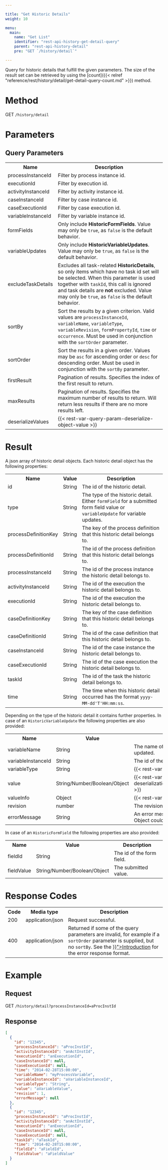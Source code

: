 ```yaml
---

title: "Get Historic Details"
weight: 10

menu:
  main:
    name: "Get List"
    identifier: "rest-api-history-get-detail-query"
    parent: "rest-api-history-detail"
    pre: "GET `/history/detail`"

---
```



Query for historic details that fulfill the given parameters.
The size of the result set can be retrieved by using the [count]({{< relref "reference/rest/history/detail/get-detail-query-count.md" >}}) method.


# Method

GET `/history/detail`


# Parameters

## Query Parameters

<table class="table table-striped">
  <tr>
    <th>Name</th>
    <th>Description</th>
  </tr>
  <tr>
    <td>processInstanceId</td>
    <td>Filter by process instance id.</td>
  </tr>
  <tr>
    <td>executionId</td>
    <td>Filter by execution id.</td>
  </tr>
  <tr>
    <td>activityInstanceId</td>
    <td>Filter by activity instance id.</td>
  </tr>
  <tr>
    <td>caseInstanceId</td>
    <td>Filter by case instance id.</td>
  </tr>
  <tr>
    <td>caseExecutionId</td>
    <td>Filter by case execution id.</td>
  </tr>
  <tr>
    <td>variableInstanceId</td>
    <td>Filter by variable instance id.</td>
  </tr>
  <tr>
    <td>formFields</td>
    <td>Only include <strong>HistoricFormFields</strong>. Value may only be <code>true</code>, as <code>false</code> is the default behavior.</td>
  </tr>
  <tr>
    <td>variableUpdates</td>
    <td>Only include <strong>HistoricVariableUpdates</strong>. Value may only be <code>true</code>, as <code>false</code> is the default behavior.</td>
  </tr>
  <tr>
    <td>excludeTaskDetails</td>
    <td>Excludes all task-related <strong>HistoricDetails</strong>, so only items which have no task id set will be selected. When this parameter is used together with <code>taskId</code>, this call is ignored and task details are <strong>not</strong> excluded. Value may only be <code>true</code>, as <code>false</code> is the default behavior.</td>
  </tr>
  <tr>
    <td>sortBy</td>
    <td>Sort the results by a given criterion. Valid values are <code>processInstanceId</code>, <code>variableName</code>, <code>variableType</code>, <code>variableRevision</code>, <code>formPropertyId</code>, <code>time</code> or <code>occurrence</code>.
    Must be used in conjunction with the <code>sortOrder</code> parameter.</td>
  </tr>
  <tr>
    <td>sortOrder</td>
    <td>Sort the results in a given order. Values may be <code>asc</code> for ascending order or <code>desc</code> for descending order.
    Must be used in conjunction with the <code>sortBy</code> parameter.</td>
  </tr>
  <tr>
    <td>firstResult</td>
    <td>Pagination of results. Specifies the index of the first result to return.</td>
  </tr>
  <tr>
    <td>maxResults</td>
    <td>Pagination of results. Specifies the maximum number of results to return. Will return less results if there are no more results left.</td>
  </tr>
  <tr>
    <td>deserializeValues</td>
    <td>
      {{< rest-var-query-param-deserialize-object-value >}}
    </td>
  </tr>
</table>


# Result

A json array of historic detail objects.
Each historic detail object has the following properties:

<table class="table table-striped">
  <tr>
    <th>Name</th>
    <th>Value</th>
    <th>Description</th>
  </tr>
  <tr>
    <td>id</td>
    <td>String</td>
    <td>The id of the historic detail.</td>
  </tr>
    <tr>
    <td>type</td>
    <td>String</td>
    <td>The type of the historic detail. Either <code>formField</code> for a submitted form field value or <code>variableUpdate</code> for variable updates.</td>
  </tr>
  <tr>
    <td>processDefinitionKey</td>
    <td>String</td>
    <td>The key of the process definition that this historic detail belongs to.</td>
  </tr>
  <tr>
    <td>processDefinitionId</td>
    <td>String</td>
    <td>The id of the process definition that this historic detail belongs to.</td>
  </tr>
  <tr>
    <td>processInstanceId</td>
    <td>String</td>
    <td>The id of the process instance the historic detail belongs to.</td>
  </tr>
  <tr>
    <td>activityInstanceId</td>
    <td>String</td>
    <td>The id of the execution the historic detail belongs to.</td>
  </tr>
  <tr>
    <td>executionId</td>
    <td>String</td>
    <td>The id of the execution the historic detail belongs to.</td>
  </tr>
  <tr>
    <td>caseDefinitionKey</td>
    <td>String</td>
    <td>The key of the case definition that this historic detail belongs to.</td>
  </tr>
  <tr>
    <td>caseDefinitionId</td>
    <td>String</td>
    <td>The id of the case definition that this historic detail belongs to.</td>
  </tr>
  <tr>
    <td>caseInstanceId</td>
    <td>String</td>
    <td>The id of the case instance the historic detail belongs to.</td>
  </tr>
  <tr>
    <td>caseExecutionId</td>
    <td>String</td>
    <td>The id of the case execution the historic detail belongs to.</td>
  </tr>
  <tr>
    <td>taskId</td>
    <td>String</td>
    <td>The id of the task the historic detail belongs to.</td>
  </tr>
  <tr>
    <td>time</td>
    <td>String</td>
    <td>The time when this historic detail occurred has the format <code>yyyy-MM-dd'T'HH:mm:ss</code>.</td>
  </tr>
</table>

Depending on the type of the historic detail it contains further properties. In case of an <code>HistoricVariableUpdate</code> the following properties are also provided:

<table class="table table-striped">
  <tr>
    <th>Name</th>
    <th>Value</th>
    <th>Description</th>
  </tr>
  <tr>
    <td>variableName</td>
    <td>String</td>
    <td>The name of the variable which has been updated.</td>
  </tr>
  <tr>
    <td>variableInstanceId</td>
    <td>String</td>
    <td>The id of the associated variable instance.</td>
  </tr>
  <tr>
    <td>variableType</td>
    <td>String</td>
    <td>{{< rest-var-response-type >}}</td>
  </tr>
  <tr>
    <td>value</td>
    <td>String/Number/Boolean/Object</td>
    <td>{{< rest-var-response deserializationParameter="deserializeValues" >}}</td>
  </tr>
  <tr>
    <td>valueInfo</td>
    <td>Object</td>
    <td>{{< rest-var-response-valueinfo >}}</td>
  </tr>
  <tr>
    <td>revision</td>
    <td>number</td>
    <td>The revision of the historic variable update.</td>
  </tr>
  <tr>
    <td>errorMessage</td>
    <td>String</td>
    <td>An error message in case a Java Serialized Object could not be de-serialized.</td>
  </tr>
</table>

In case of an <code>HistoricFormField</code> the following properties are also provided:

<table class="table table-striped">
  <tr>
    <th>Name</th>
    <th>Value</th>
    <th>Description</th>
  </tr>
  <tr>
    <td>fieldId</td>
    <td>String</td>
    <td>The id of the form field.</td>
  </tr>
  <tr>
    <td>fieldValue</td>
    <td>String/Number/Boolean/Object</td>
    <td>The submitted value.</td>
  </tr>
</table>


# Response Codes

<table class="table table-striped">
  <tr>
    <th>Code</th>
    <th>Media type</th>
    <th>Description</th>
  </tr>
  <tr>
    <td>200</td>
    <td>application/json</td>
    <td>Request successful.</td>
  </tr>
  <tr>
    <td>400</td>
    <td>application/json</td>
    <td>Returned if some of the query parameters are invalid, for example if a <code>sortOrder</code> parameter is supplied, but no <code>sortBy</code>. See the <a href="{{< relref "reference/rest/overview/index.md#error-handling" >}}">Introduction</a> for the error response format.</td>
  </tr>
</table>


# Example

## Request

GET `/history/detail?processInstanceId=aProcInstId`

## Response

```json
[
  {
    "id": "12345",
    "processInstanceId": "aProcInstId",
    "activityInstanceId": "anActInstId",
    "executionId": "anExecutionId",
    "caseInstanceId": null,
    "caseExecutionId": null,
    "time": "2014-02-28T15:00:00",
    "variableName": "myProcessVariable",
    "variableInstanceId": "aVariableInstanceId",
    "variableType": "String",
    "value": "aVariableValue",
    "revision": 1,
    "errorMessage": null
  },
  {
    "id": "12345",
    "processInstanceId": "aProcInstId",
    "activityInstanceId": "anActInstId",
    "executionId": "anExecutionId",
    "caseInstanceId": null,
    "caseExecutionId": null,
    "taskId": "aTaskId",
    "time": "2014-02-28T15:00:00",
    "fieldId": "aFieldId",
    "fieldValue": "aFieldValue"
  }
]
```
